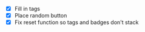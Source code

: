 - [x] Fill in tags
- [x] Place random button
- [x] Fix reset function so tags and badges don't stack
